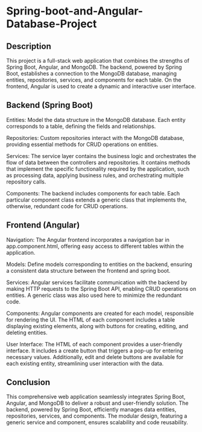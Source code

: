 # Spring-boot-and-Angular-Database-Project

## Description

This project is a full-stack web application that combines the strengths of Spring Boot, Angular, and MongoDB. The backend, powered by Spring Boot, establishes a connection to the MongoDB database, managing entities, repositories, services, and components for each table. On the frontend, Angular is used to create a dynamic and interactive user interface.

## Backend (Spring Boot)

Entities: Model the data structure in the MongoDB database. Each entity corresponds to a table, defining the fields and relationships.

Repositories: Custom repositories interact with the MongoDB database, providing essential methods for CRUD operations on entities.

Services: The service layer contains the business logic and orchestrates the flow of data between the controllers and repositories. It contains methods that implement the specific functionality required by the application, such as processing data, applying business rules, and orchestrating multiple repository calls.

Components: The backend includes components for each table. Each particular component class extends a generic class that implements the, otherwise, redundant code for CRUD operations.

## Frontend (Angular)
Navigation: The Angular frontend incorporates a navigation bar in app.component.html, offering easy access to different tables within the application.

Models: Define models corresponding to entities on the backend, ensuring a consistent data structure between the frontend and spring boot.

Services: Angular services facilitate communication with the backend by making HTTP requests to the Spring Boot API, enabling CRUD operations on entities. A generic class was also used here to minimize the redundant code.

Components: Angular components are created for each model, responsible for rendering the UI. The HTML of each component includes a table displaying existing elements, along with buttons for creating, editing, and deleting entities.

User Interface: The HTML of each component provides a user-friendly interface. It includes a create button that triggers a pop-up for entering necessary values. Additionally, edit and delete buttons are available for each existing entity, streamlining user interaction with the data.



## Conclusion

This comprehensive web application seamlessly integrates Spring Boot, Angular, and MongoDB to deliver a robust and user-friendly solution. The backend, powered by Spring Boot, efficiently manages data entities, repositories, services, and components. The modular design, featuring a generic service and component, ensures scalability and code reusability.

